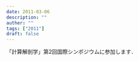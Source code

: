 ```yaml
---
date: 2011-03-06
description: ""
auther: ""
tags: ["2011"]
draft: false
---
```

「計算解剖学」第2回国際シンポジウムに参加します．
<!--more-->
